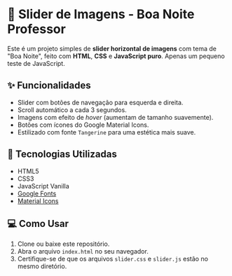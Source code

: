 # 🌙 Slider de Imagens - Boa Noite Professor

Este é um projeto simples de **slider horizontal de imagens** com tema de "Boa Noite", feito com **HTML**, **CSS** e **JavaScript puro**. Apenas um pequeno teste de JavaScript.

## ✨ Funcionalidades

- Slider com botões de navegação para esquerda e direita.
- Scroll automático a cada 3 segundos.
- Imagens com efeito de *hover* (aumentam de tamanho suavemente).
- Botões com ícones do Google Material Icons.
- Estilizado com fonte `Tangerine` para uma estética mais suave.

## 🧠 Tecnologias Utilizadas

- HTML5
- CSS3
- JavaScript Vanilla
- [Google Fonts](https://fonts.google.com/)
- [Material Icons](https://fonts.google.com/icons)

## 💻 Como Usar

1. Clone ou baixe este repositório.
2. Abra o arquivo `index.html` no seu navegador.
3. Certifique-se de que os arquivos `slider.css` e `slider.js` estão no mesmo diretório.


